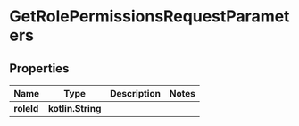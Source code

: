 
# GetRolePermissionsRequestParameters

## Properties
Name | Type | Description | Notes
------------ | ------------- | ------------- | -------------
**roleId** | **kotlin.String** |  | 



